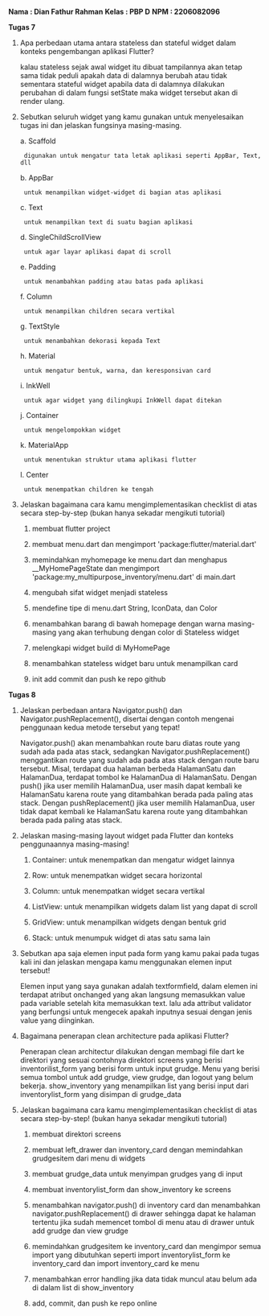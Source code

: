 **Nama : Dian Fathur Rahman**
**Kelas : PBP D**
**NPM : 2206082096**


**Tugas 7**

1. Apa perbedaan utama antara stateless dan stateful widget dalam konteks pengembangan aplikasi Flutter?

    kalau stateless sejak awal widget itu dibuat tampilannya akan tetap sama tidak peduli apakah data di dalamnya berubah atau tidak sementara stateful widget apabila data di dalamnya dilakukan perubahan di dalam fungsi setState maka widget tersebut akan di render ulang.


2. Sebutkan seluruh widget yang kamu gunakan untuk menyelesaikan tugas ini dan jelaskan fungsinya masing-masing.

    a. Scaffold

        digunakan untuk mengatur tata letak aplikasi seperti AppBar, Text, dll

    b. AppBar

        untuk menampilkan widget-widget di bagian atas aplikasi

    c. Text

        untuk menampilkan text di suatu bagian aplikasi

    d. SingleChildScrollView

        untuk agar layar aplikasi dapat di scroll

    e. Padding

        untuk menambahkan padding atau batas pada aplikasi

    f. Column

        untuk menampilkan children secara vertikal

    g. TextStyle

        untuk menambahkan dekorasi kepada Text

    h. Material

        untuk mengatur bentuk, warna, dan keresponsivan card

    i. InkWell

        untuk agar widget yang dilingkupi InkWell dapat ditekan

    j. Container

        untuk mengelompokkan widget

    k. MaterialApp
        
        untuk menentukan struktur utama aplikasi flutter

    l. Center

        untuk menempatkan children ke tengah


3. Jelaskan bagaimana cara kamu mengimplementasikan checklist di atas secara step-by-step (bukan hanya sekadar mengikuti tutorial)

    1. membuat flutter project

    2. membuat menu.dart dan mengimport 'package:flutter/material.dart'

    3. memindahkan myhomepage ke menu.dart dan menghapus __MyHomePageState dan mengimport 'package:my_multipurpose_inventory/menu.dart' di main.dart

    4. mengubah sifat widget menjadi stateless

    5. mendefine tipe di menu.dart String, IconData, dan Color

    6. menambahkan barang di bawah homepage dengan warna masing-masing yang akan terhubung dengan color di Stateless widget

    7. melengkapi widget build di MyHomePage

    8. menambahkan stateless widget baru untuk menampilkan card

    9. init add commit dan push ke repo github



**Tugas 8**

1. Jelaskan perbedaan antara Navigator.push() dan Navigator.pushReplacement(), disertai dengan contoh mengenai penggunaan kedua metode tersebut yang tepat!

    Navigator.push() akan menambahkan route baru diatas route yang sudah ada pada atas stack, sedangkan Navigator.pushReplacement() menggantikan route yang sudah ada pada atas stack dengan route baru tersebut. Misal, terdapat dua halaman berbeda HalamanSatu dan HalamanDua, terdapat tombol ke HalamanDua di HalamanSatu. Dengan push() jika user memilih HalamanDua, user masih dapat kembali ke HalamanSatu karena route yang ditambahkan berada pada paling atas stack. Dengan pushReplacement() jika user memilih HalamanDua, user tidak dapat kembali ke HalamanSatu karena route yang ditambahkan berada pada paling atas stack.

2. Jelaskan masing-masing layout widget pada Flutter dan konteks penggunaannya masing-masing!

    1. Container: untuk menempatkan dan mengatur widget lainnya

    2. Row: untuk menempatkan widget secara horizontal

    3. Column: untuk menempatkan widget secara vertikal

    4. ListView: untuk menampilkan widgets dalam list yang dapat di scroll

    5. GridView: untuk menampilkan widgets dengan bentuk grid

    6. Stack: untuk menumpuk widget di atas satu sama lain

3. Sebutkan apa saja elemen input pada form yang kamu pakai pada tugas kali ini dan jelaskan mengapa kamu menggunakan elemen input tersebut!

    Elemen input yang saya gunakan adalah textformfield, dalam elemen ini terdapat atribut onchanged yang akan langsung memasukkan value pada variable setelah kita memasukkan text. lalu ada attribut validator yang berfungsi untuk mengecek apakah inputnya sesuai dengan jenis value yang diinginkan.

4. Bagaimana penerapan clean architecture pada aplikasi Flutter?

    Penerapan clean architectur dilakukan dengan membagi file dart ke direktori yang sesuai contohnya direktori screens yang berisi inventorilist_form yang berisi form untuk input grudge. Menu yang berisi semua tombol untuk add grudge, view grudge, dan logout yang belum bekerja. show_inventory yang menampilkan list yang berisi input dari inventorylist_form yang disimpan di grudge_data

5. Jelaskan bagaimana cara kamu mengimplementasikan checklist di atas secara step-by-step! (bukan hanya sekadar mengikuti tutorial)

    1. membuat direktori screens

    2. membuat left_drawer dan inventory_card dengan memindahkan grudgesitem dari menu di widgets

    3. membuat grudge_data untuk menyimpan grudges yang di input

    4. membuat inventorylist_form dan show_inventory ke screens

    5. menambahkan navigator.push() di inventory card dan menambahkan navigator.pushReplacement() di drawer sehingga dapat ke halaman tertentu jika sudah memencet tombol di menu atau di drawer untuk add grudge dan view grudge

    6. memindahkan grudgesitem ke inventory_card dan mengimpor semua import yang dibutuhkan seperti import inventorylist_form ke inventory_card dan import inventory_card ke menu

    7. menambahkan error handling jika data tidak muncul atau belum ada di dalam list di show_inventory

    8. add, commit, dan push ke repo online